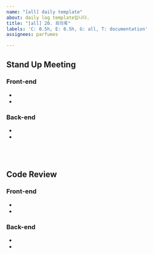 ```yaml
---
name: "[all] daily template"
about: daily log template입니다.
title: "[all] 20. 회의록"
labels: 'C: 0.5h, E: 0.5h, G: all, T: documentation'
assignees: parfumes

---
```


## Stand Up Meeting
### Front-end
  -
  -
### Back-end
  -
  -
<br/><br/>
## Code Review
### Front-end
  -
  -
### Back-end
  -
  -
<br/><br/>
